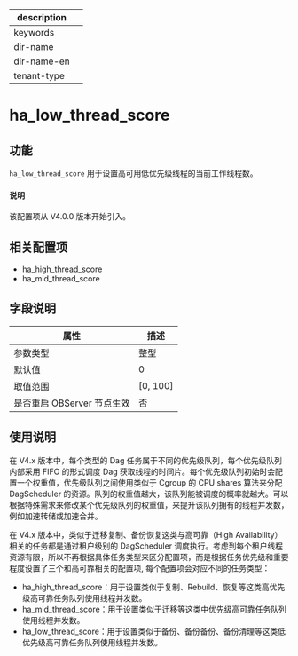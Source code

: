 |description||
|---|---|
|keywords||
|dir-name||
|dir-name-en||
|tenant-type||

# ha_low_thread_score

## 功能

`ha_low_thread_score` 用于设置高可用低优先级线程的当前工作线程数。

<main id="notice" type='explain'>
  <h4>说明</h4>
  <p>该配置项从 V4.0.0 版本开始引入。</p>
</main>

## 相关配置项

* ha_high_thread_score
* ha_mid_thread_score

## 字段说明

| **属性** | **描述** |
| --- | --- |
| 参数类型 | 整型 |
| 默认值 | 0 |
| 取值范围 | [0, 100] |
| 是否重启 OBServer 节点生效 | 否 |

## 使用说明

在 V4.x 版本中，每个类型的 Dag 任务属于不同的优先级队列，每个优先级队列内部采用 FIFO 的形式调度 Dag 获取线程的时间片。每个优先级队列初始时会配置一个权重值，优先级队列之间使用类似于 Cgroup 的 CPU shares 算法来分配 DagScheduler 的资源。队列的权重值越大，该队列能被调度的概率就越大。可以根据特殊需求来修改某个优先级队列的权重值，来提升该队列拥有的线程并发数，例如加速转储或加速合并。

在 V4.x 版本中，类似于迁移复制、备份恢复这类与高可靠（High Availability）相关的任务都是通过租户级别的 DagScheduler 调度执行。考虑到每个租户线程资源有限，所以不再根据具体任务类型来区分配置项，而是根据任务优先级和重要程度设置了三个和高可靠相关的配置项, 每个配置项会对应不同的任务类型：

* ha_high_thread_score：用于设置类似于复制、Rebuild、恢复等这类高优先级高可靠任务队列使用线程并发数。
* ha_mid_thread_score：用于设置类似于迁移等这类中优先级高可靠任务队列使用线程并发数。
* ha_low_thread_score：用于设置类似于备份、备份备份、备份清理等这类低优先级高可靠任务队列使用线程并发数。
